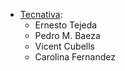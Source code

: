 - [Tecnativa](https://www.tecnativa.com):
  - Ernesto Tejeda
  - Pedro M. Baeza
  - Vicent Cubells
  - Carolina Fernandez
